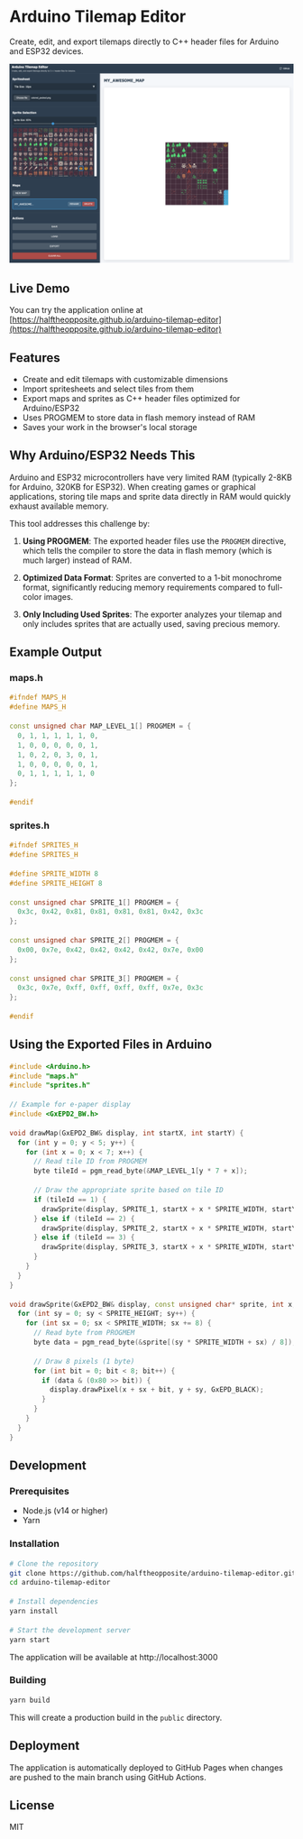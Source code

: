 # Arduino Tilemap Editor

Create, edit, and export tilemaps directly to C++ header files for Arduino and ESP32 devices.

![Arduino Tilemap Editor Screenshot](./images/example.png)

## Live Demo

You can try the application online at [https://halftheopposite.github.io/arduino-tilemap-editor](https://halftheopposite.github.io/arduino-tilemap-editor)

## Features

- Create and edit tilemaps with customizable dimensions
- Import spritesheets and select tiles from them
- Export maps and sprites as C++ header files optimized for Arduino/ESP32
- Uses PROGMEM to store data in flash memory instead of RAM
- Saves your work in the browser's local storage

## Why Arduino/ESP32 Needs This

Arduino and ESP32 microcontrollers have very limited RAM (typically 2-8KB for Arduino, 320KB for ESP32). When creating games or graphical applications, storing tile maps and sprite data directly in RAM would quickly exhaust available memory.

This tool addresses this challenge by:

1. **Using PROGMEM**: The exported header files use the `PROGMEM` directive, which tells the compiler to store the data in flash memory (which is much larger) instead of RAM.

2. **Optimized Data Format**: Sprites are converted to a 1-bit monochrome format, significantly reducing memory requirements compared to full-color images.

3. **Only Including Used Sprites**: The exporter analyzes your tilemap and only includes sprites that are actually used, saving precious memory.

## Example Output

### maps.h

```cpp
#ifndef MAPS_H
#define MAPS_H

const unsigned char MAP_LEVEL_1[] PROGMEM = {
  0, 1, 1, 1, 1, 1, 0,
  1, 0, 0, 0, 0, 0, 1,
  1, 0, 2, 0, 3, 0, 1,
  1, 0, 0, 0, 0, 0, 1,
  0, 1, 1, 1, 1, 1, 0
};

#endif
```

### sprites.h

```cpp
#ifndef SPRITES_H
#define SPRITES_H

#define SPRITE_WIDTH 8
#define SPRITE_HEIGHT 8

const unsigned char SPRITE_1[] PROGMEM = {
  0x3c, 0x42, 0x81, 0x81, 0x81, 0x81, 0x42, 0x3c
};

const unsigned char SPRITE_2[] PROGMEM = {
  0x00, 0x7e, 0x42, 0x42, 0x42, 0x42, 0x7e, 0x00
};

const unsigned char SPRITE_3[] PROGMEM = {
  0x3c, 0x7e, 0xff, 0xff, 0xff, 0xff, 0x7e, 0x3c
};

#endif
```

## Using the Exported Files in Arduino

```cpp
#include <Arduino.h>
#include "maps.h"
#include "sprites.h"

// Example for e-paper display
#include <GxEPD2_BW.h>

void drawMap(GxEPD2_BW& display, int startX, int startY) {
  for (int y = 0; y < 5; y++) {
    for (int x = 0; x < 7; x++) {
      // Read tile ID from PROGMEM
      byte tileId = pgm_read_byte(&MAP_LEVEL_1[y * 7 + x]);

      // Draw the appropriate sprite based on tile ID
      if (tileId == 1) {
        drawSprite(display, SPRITE_1, startX + x * SPRITE_WIDTH, startY + y * SPRITE_HEIGHT);
      } else if (tileId == 2) {
        drawSprite(display, SPRITE_2, startX + x * SPRITE_WIDTH, startY + y * SPRITE_HEIGHT);
      } else if (tileId == 3) {
        drawSprite(display, SPRITE_3, startX + x * SPRITE_WIDTH, startY + y * SPRITE_HEIGHT);
      }
    }
  }
}

void drawSprite(GxEPD2_BW& display, const unsigned char* sprite, int x, int y) {
  for (int sy = 0; sy < SPRITE_HEIGHT; sy++) {
    for (int sx = 0; sx < SPRITE_WIDTH; sx += 8) {
      // Read byte from PROGMEM
      byte data = pgm_read_byte(&sprite[(sy * SPRITE_WIDTH + sx) / 8]);

      // Draw 8 pixels (1 byte)
      for (int bit = 0; bit < 8; bit++) {
        if (data & (0x80 >> bit)) {
          display.drawPixel(x + sx + bit, y + sy, GxEPD_BLACK);
        }
      }
    }
  }
}
```

## Development

### Prerequisites

- Node.js (v14 or higher)
- Yarn

### Installation

```bash
# Clone the repository
git clone https://github.com/halftheopposite/arduino-tilemap-editor.git
cd arduino-tilemap-editor

# Install dependencies
yarn install

# Start the development server
yarn start
```

The application will be available at http://localhost:3000

### Building

```bash
yarn build
```

This will create a production build in the `public` directory.

## Deployment

The application is automatically deployed to GitHub Pages when changes are pushed to the main branch using GitHub Actions.

## License

MIT
